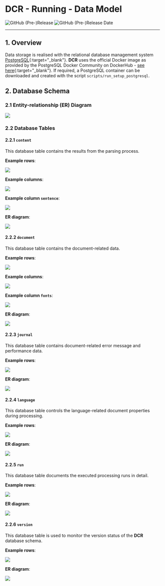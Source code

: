# DCR - Running - Data Model

![GitHub (Pre-)Release](https://img.shields.io/github/v/release/KonnexionsGmbH/dcr?include_prereleases)
![GitHub (Pre-)Release Date](https://img.shields.io/github/release-date-pre/KonnexionsGmbh/dcr)

----

## 1. Overview

Data storage is realised with the relational database management system [PostgreSQL](https://www.postgresql.org){:target="_blank"}. 
**DCR** uses the official Docker image as provided by the PostgreSQL Docker Community on DockerHub - [see here](https://hub.docker.com/_/postgres){:target="_blank"}. 
If required, a PostgreSQL container can be downloaded and created with the script `scripts/run_setup_postgresql`.

## 2. Database Schema

### 2.1 Entity-relationship (ER) Diagram

![](img/developing_data_model_dbt_overview_er.png)

### 2.2 Database Tables

#### 2.2.1 **`content`**

This database table contains the results from the parsing process.

**Example rows**:

![](img/developing_data_model_dbt_content_rows.png)

**Example columns**:

![](img/developing_data_model_dbt_content_columns.png)

**Example column `sentence`**:

![](img/developing_data_model_dbt_content_json.png)

**ER diagram**:

![](img/developing_data_model_dbt_content_er.png)

#### 2.2.2 **`document`**

This database table contains the document-related data.

**Example rows**:

![](img/developing_data_model_dbt_document_rows.png)

**Example columns**:

![](img/developing_data_model_dbt_document_columns.png)

**Example column `fonts`**:

![](img/developing_data_model_dbt_document_json.png)

**ER diagram**:

![](img/developing_data_model_dbt_document_er.png)

#### 2.2.3 **`journal`**

This database table contains document-related error message and performance data.

**Example rows**:

![](img/developing_data_model_dbt_journal_rows.png)

**ER diagram**:

![](img/developing_data_model_dbt_journal_er.png)

#### 2.2.4 **`language`**

This database table controls the language-related document properties during processing.

**Example rows**:

![](img/developing_data_model_dbt_language_rows.png)

**ER diagram**:

![](img/developing_data_model_dbt_language_er.png)

#### 2.2.5 **`run`**

This database table documents the executed processing runs in detail.

**Example rows**:

![](img/developing_data_model_dbt_run_rows.png)

**ER diagram**:

![](img/developing_data_model_dbt_run_er.png)

#### 2.2.6 **`version`**

This database table is used to monitor the version status of the **DCR** database schema.

**Example rows**:

![](img/developing_data_model_dbt_version_rows.png)

**ER diagram**:

![](img/developing_data_model_dbt_version_er.png)
